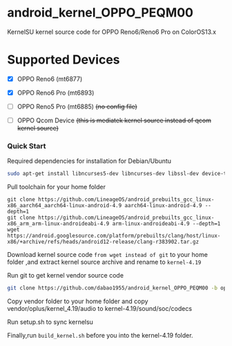 # android_kernel_OPPO_PEQM00
KernelSU kernel source code for OPPO Reno6/Reno6 Pro on ColorOS13.x
# Supported Devices
- [x] OPPO Reno6 (mt6877)

- [x] OPPO Reno6 Pro (mt6893)

- [ ] OPPO Reno5 Pro (mt6885) ~~(no config file)~~

- [ ] OPPO Qcom Device ~~(this is mediatek kernel source instead of qcom kernel source)~~
### Quick Start
Required dependencies for installation for Debian/Ubuntu
```bash
sudo apt-get install libncurses5-dev libncurses-dev libssl-dev device-tree-compiler bc cpio lib32ncurses5-dev lib32z1 build-essential binutils bc bison build-essential ccache curl flex g++-multilib gcc-multilib git gnupg gperf imagemagick lib32ncurses5-dev lib32readline-dev lib32z1-dev liblz4-tool libncurses5 libncurses5-dev libsdl1.2-dev libssl-dev libxml2 libxml2-utils lzop pngcrush rsync schedtool squashfs-tools xsltproc zip zlib1g-dev git
```
Pull toolchain for your home folder
```
git clone https://github.com/LineageOS/android_prebuilts_gcc_linux-x86_aarch64_aarch64-linux-android-4.9 aarch64-linux-android-4.9 --depth=1
git clone https://github.com/LineageOS/android_prebuilts_gcc_linux-x86_arm_arm-linux-androideabi-4.9 arm-linux-androideabi-4.9 --depth=1
wget https://android.googlesource.com/platform/prebuilts/clang/host/linux-x86/+archive/refs/heads/android12-release/clang-r383902.tar.gz
```
Download kernel source code `from wget instead of git` to your home folder ,and extract kernel source archive and rename to `kernel-4.19`

Run git to get kernel vendor source code
```bash
git clone https://github.com/dabao1955/android_kernel_OPPO_PEQM00 -b oplus_vendor vendor --depth=1
```
Copy vendor folder to your home folder and copy vendor/oplus/kernel_4.19/audio to kernel-4.19/sound/soc/codecs

Run setup.sh to sync kernelsu 

Finally,run `build_kernel.sh` before you into the kernel-4.19 folder.

